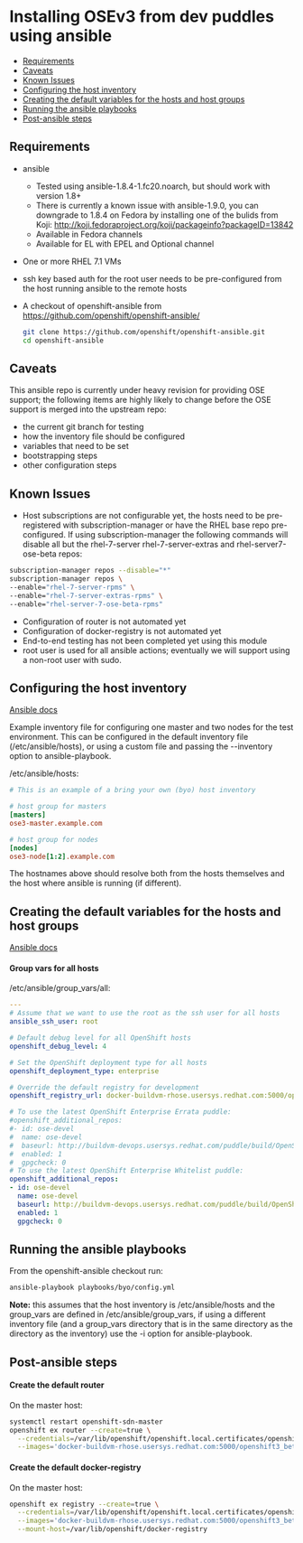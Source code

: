 # Installing OSEv3 from dev puddles using ansible

* [Requirements](#requirements)
* [Caveats](#caveats)
* [Known Issues](#known-issues)
* [Configuring the host inventory](#configuring-the-host-inventory)
* [Creating the default variables for the hosts and host groups](#creating-the-default-variables-for-the-hosts-and-host-groups)
* [Running the ansible playbooks](#running-the-ansible-playbooks)
* [Post-ansible steps](#post-ansible-steps)

## Requirements
* ansible
  * Tested using ansible-1.8.4-1.fc20.noarch, but should work with version 1.8+
  * There is currently a known issue with ansible-1.9.0, you can downgrade to 1.8.4 on Fedora by installing one of the bulids from Koji: http://koji.fedoraproject.org/koji/packageinfo?packageID=13842
  * Available in Fedora channels
  * Available for EL with EPEL and Optional channel
* One or more RHEL 7.1 VMs
* ssh key based auth for the root user needs to be pre-configured from the host
  running ansible to the remote hosts
* A checkout of openshift-ansible from https://github.com/openshift/openshift-ansible/
  
  ```sh
  git clone https://github.com/openshift/openshift-ansible.git
  cd openshift-ansible
  ```

## Caveats
This ansible repo is currently under heavy revision for providing OSE support;
the following items are highly likely to change before the OSE support is
merged into the upstream repo:
  * the current git branch for testing
  * how the inventory file should be configured
  * variables that need to be set
  * bootstrapping steps
  * other configuration steps

## Known Issues
* Host subscriptions are not configurable yet, the hosts need to be
  pre-registered with subscription-manager or have the RHEL base repo
  pre-configured. If using subscription-manager the following commands will
  disable all but the rhel-7-server rhel-7-server-extras and
  rhel-server7-ose-beta repos:
```sh
subscription-manager repos --disable="*"
subscription-manager repos \
--enable="rhel-7-server-rpms" \
--enable="rhel-7-server-extras-rpms" \
--enable="rhel-server-7-ose-beta-rpms"
```
* Configuration of router is not automated yet
* Configuration of docker-registry is not automated yet
* End-to-end testing has not been completed yet using this module
* root user is used for all ansible actions; eventually we will support using
  a non-root user with sudo.

## Configuring the host inventory
[Ansible docs](http://docs.ansible.com/intro_inventory.html)

Example inventory file for configuring one master and two nodes for the test
environment. This can be configured in the default inventory file
(/etc/ansible/hosts), or using a custom file and passing the --inventory
option to ansible-playbook.

/etc/ansible/hosts:
```ini
# This is an example of a bring your own (byo) host inventory

# host group for masters
[masters]
ose3-master.example.com

# host group for nodes
[nodes]
ose3-node[1:2].example.com
```

The hostnames above should resolve both from the hosts themselves and
the host where ansible is running (if different).

## Creating the default variables for the hosts and host groups
[Ansible docs](http://docs.ansible.com/intro_inventory.html#id9)

#### Group vars for all hosts
/etc/ansible/group_vars/all:
```yaml
---
# Assume that we want to use the root as the ssh user for all hosts
ansible_ssh_user: root

# Default debug level for all OpenShift hosts
openshift_debug_level: 4

# Set the OpenShift deployment type for all hosts
openshift_deployment_type: enterprise

# Override the default registry for development
openshift_registry_url: docker-buildvm-rhose.usersys.redhat.com:5000/openshift3_beta/ose-${component}:${version}

# To use the latest OpenShift Enterprise Errata puddle:
#openshift_additional_repos:
#- id: ose-devel
#  name: ose-devel
#  baseurl: http://buildvm-devops.usersys.redhat.com/puddle/build/OpenShiftEnterpriseErrata/3.0/latest/RH7-RHOSE-3.0/$basearch/os
#  enabled: 1
#  gpgcheck: 0
# To use the latest OpenShift Enterprise Whitelist puddle:
openshift_additional_repos:
- id: ose-devel
  name: ose-devel
  baseurl: http://buildvm-devops.usersys.redhat.com/puddle/build/OpenShiftEnterprise/3.0/latest/RH7-RHOSE-3.0/$basearch/os
  enabled: 1
  gpgcheck: 0

```

## Running the ansible playbooks
From the openshift-ansible checkout run:
```sh
ansible-playbook playbooks/byo/config.yml
```
**Note:** this assumes that the host inventory is /etc/ansible/hosts and the
group_vars are defined in /etc/ansible/group_vars, if using a different
inventory file (and a group_vars directory that is in the same directory as
the directory as the inventory) use the -i option for ansible-playbook.

## Post-ansible steps
#### Create the default router
On the master host:
```sh
systemctl restart openshift-sdn-master
openshift ex router --create=true \
  --credentials=/var/lib/openshift/openshift.local.certificates/openshift-client/.kubeconfig \
  --images='docker-buildvm-rhose.usersys.redhat.com:5000/openshift3_beta/ose-${component}:${version}'
```

#### Create the default docker-registry
On the master host:
```sh
openshift ex registry --create=true \
  --credentials=/var/lib/openshift/openshift.local.certificates/openshift-client/.kubeconfig \
  --images='docker-buildvm-rhose.usersys.redhat.com:5000/openshift3_beta/ose-${component}:${version}' \
  --mount-host=/var/lib/openshift/docker-registry
```
